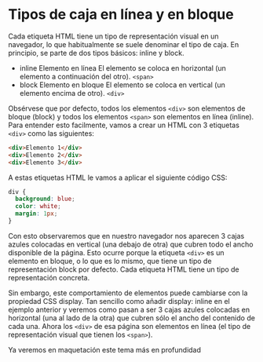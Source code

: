 # Tipos de caja en línea y en bloque
Cada etiqueta HTML tiene un tipo de representación visual en un navegador, lo que habitualmente se suele denominar el tipo de caja. En principio, se parte de dos tipos básicos: inline y block.


* inline	Elemento en línea	El elemento se coloca en horizontal (un elemento a continuación del otro).	``<span>``
* block	Elemento en bloque	El elemento se coloca en vertical (un elemento encima de otro).	``<div>``

Obsérvese que por defecto, todos los elementos ``<div>`` son elementos de bloque (block) y todos los elementos ``<span>`` son elementos en línea (inline). Para entender esto facilmente, vamos a crear un HTML con 3 etiquetas ``<div>`` como las siguientes:
````html
<div>Elemento 1</div>
<div>Elemento 2</div>
<div>Elemento 3</div>
````
A estas etiquetas HTML le vamos a aplicar el siguiente código CSS:
````css
div {
  background: blue;
  color: white;
  margin: 1px;
}
````
Con esto observaremos que en nuestro navegador nos aparecen 3 cajas azules colocadas en vertical (una debajo de otra) que cubren todo el ancho disponible de la página. Esto ocurre porque la etiqueta ``<div>`` es un elemento en bloque, o lo que es lo mismo, que tiene un tipo de representación block por defecto. Cada etiqueta HTML tiene un tipo de representación concreta.

Sin embargo, este comportamiento de elementos puede cambiarse con la propiedad CSS display. Tan sencillo como añadir display: inline en el ejemplo anterior y veremos como pasan a ser 3 cajas azules colocadas en horizontal (una al lado de la otra) que cubren sólo el ancho del contenido de cada una. Ahora los ``<div>`` de esa página son elementos en línea (el tipo de representación visual que tienen los ``<span>``).

Ya veremos en maquetación este tema más en profundidad